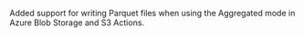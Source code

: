 Added support for writing Parquet files when using the Aggregated mode in Azure Blob Storage and S3 Actions.
